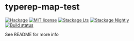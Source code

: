 # typerep-map-test

[![Hackage](https://img.shields.io/hackage/v/typerep-map-test.svg)](https://hackage.haskell.org/package/typerep-map-test)
[![MIT license](https://img.shields.io/badge/license-MIT-blue.svg)](LICENSE)
[![Stackage Lts](http://stackage.org/package/typerep-map-test/badge/lts)](http://stackage.org/lts/package/typerep-map-test)
[![Stackage Nightly](http://stackage.org/package/typerep-map-test/badge/nightly)](http://stackage.org/nightly/package/typerep-map-test)
[![Build status](https://secure.travis-ci.org/reallymemorable/typerep-map-test.svg)](https://travis-ci.org/reallymemorable/typerep-map-test)

See README for more info

